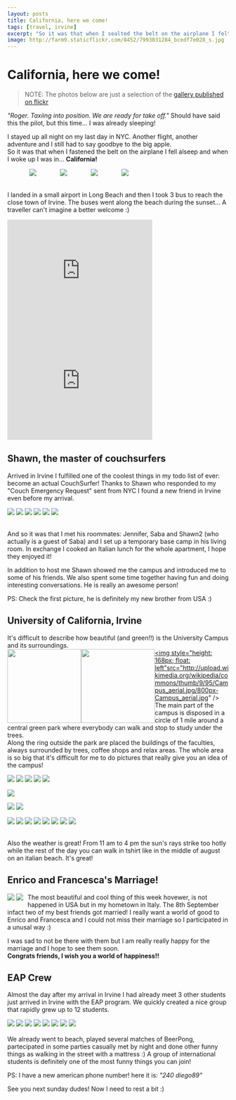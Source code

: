 ```yaml
---
layout: posts
title: California, here we come!
tags: [travel, irvine]
excerpt: "So it was that when I sealted the belt on the airplane I felt sleeping and when I woke up I was in... California!"
image: http://farm9.staticflickr.com/8452/7993031284_bcedf7e028_s.jpg
---
```

California, here we come!
=========================

> NOTE: The photos below are just a selection of the <a href="http://www.flickr.com/photos/ogeidix/sets/72157631551892294/">gallery published on flickr</a>

_"Roger. Taxiing into position. We are ready for take off."_ 
 Should have said this the pilot, but this time... I was already sleeping!

I stayed up all night on my last day in NYC. Another flight, another adventure and I still had to say goodbye to the big apple.   
So it was that when I fastened the belt on the airplane I fell alseep and when I woke up I was in... **California!**


<div class="gallery">
<a href="http://www.flickr.com/photos/ogeidix/7993022908/in/set-72157631551892294"><img style="margin-left: 50px" src="http://farm9.staticflickr.com/8182/7993022908_215ab0281a_s.jpg" /></a>
<a href="http://www.flickr.com/photos/ogeidix/7993024520/in/set-72157631551892294"><img style="margin-left: 50px" src="http://farm9.staticflickr.com/8306/7993024520_98186ec3e1_s.jpg" /></a>
<a href="http://www.flickr.com/photos/ogeidix/7993017407/in/set-72157631551892294"><img style="margin-left: 50px" src="http://farm9.staticflickr.com/8296/7993017407_f61dbfb51e_s.jpg" /></a>
<a href="http://www.flickr.com/photos/ogeidix/7993031284/in/set-72157631551892294"><img style="margin-left: 50px" src="http://farm9.staticflickr.com/8452/7993031284_bcedf7e028_s.jpg" /></a>
<br /><br /> </div>

I landed in a small airport in Long Beach and then I took 3 bus to reach the close town of Irvine. The buses went along the beach during the sunset... A traveller can't imagine a better welcome :)

<iframe style="float: left; margin-right: 10px;"width="330" height="250" src="http://www.youtube.com/embed/wq-S8CIU7VA" frameborder="0" allowfullscreen></iframe>


<iframe style="float: left" width="330" height="250" frameborder="0" scrolling="no" marginheight="0" marginwidth="0" src="https://maps.google.com/maps?f=d&amp;source=s_d&amp;saddr=Long+Beach+Airport,+Long+Beach,+CA,+United+States&amp;daddr=33.68036,-118.03262+to:Irvine&amp;hl=it&amp;geocode=FVMGBAIdq0H1-CGfUOjXQVXRMimH038WMTLdgDGfUOjXQVXRMg%3BFejrAQIdFPf2-CmpRy0bESTdgDGFp-zBMUTr2g%3BFev5AQIdepj6-CnjQJFoDt3cgDE5mkpgdbV6pw&amp;aq=1&amp;oq=LGB&amp;sll=33.74323,-117.97025&amp;sspn=0.30033,0.497818&amp;t=h&amp;mra=dpe&amp;mrsp=1&amp;sz=11&amp;via=1&amp;ie=UTF8&amp;ll=33.840764,-118.11676&amp;spn=0.684382,0.804749&amp;z=9&amp;output=embed"></iframe>
<hr style="height: 1px; clear: both; margin-bottom: 20px; background: none" />

Shawn, the master of couchsurfers
---------------------------------
Arrived in Irvine I fulfilled one of the coolest things in my todo list of ever: become an actual CouchSurfer!
Thanks to Shawn who responded to my "Couch Emergency Request" sent from NYC I found a new friend in Irvine even before my arrival.

<div class="gallery">
<a href="http://www.flickr.com/photos/ogeidix/7993023803/in/set-72157631551892294"><img src="http://farm9.staticflickr.com/8451/7993023803_efaa08cfd3_s.jpg" /></a>
<a href="http://www.flickr.com/photos/ogeidix/7993122426/in/set-72157631551892294"><img src="http://farm9.staticflickr.com/8320/7993122426_a3e3e9d97f_s.jpg" /></a>
<a href="http://www.flickr.com/photos/ogeidix/7993114529/in/set-72157631551892294"><img src="http://farm9.staticflickr.com/8448/7993114529_ced863eaff_s.jpg" /></a>
<a href="http://www.flickr.com/photos/ogeidix/7993040612/in/set-72157631551892294"><img src="http://farm9.staticflickr.com/8441/7993040612_ef2cf34afb_s.jpg" /></a>
<a href="http://www.flickr.com/photos/ogeidix/7993040612/in/set-72157631551892294"><img src="http://farm9.staticflickr.com/8436/7993045810_2122253894_s.jpg" /></a>
<a href="http://www.flickr.com/photos/ogeidix/7993109025/in/set-72157631551892294"><img src="http://farm9.staticflickr.com/8182/7993109025_f5b0a11e2e_s.jpg" /></a>
<br /><br />
</div>

And so it was that I met his roommates: Jennifer, Saba and Shawn2 (who actually is a guest of Saba) and I set up a temporary base camp in his living room. In exchange I cooked an Italian lunch for the whole apartment, I hope they enjoyed it!

In addition to host me Shawn showed me the campus and introduced me to some of his friends.
We also spent some time together having fun and doing interesting conversations. He is really an awesome person!

PS: Check the first picture, he is definitely my new brother from USA :)

University of California, Irvine
--------------------------------
It's difficult to describe how beautiful (and green!!) is the University Campus and its surroundings.   
<a href="http://en.wikipedia.org/wiki/Campus_of_the_University_of_California,_Irvine"><img style="height: 168px; float: left" src="http://upload.wikimedia.org/wikipedia/commons/e/e9/UCISign.jpg" />
<img style="height: 168px; float: left" src="http://upload.wikimedia.org/wikipedia/commons/thumb/7/73/Beckman_Conference_Center%2C_National_Academies_%28USA%29.JPG/800px-Beckman_Conference_Center%2C_National_Academies_%28USA%29.JPG" />
<img style="height: 168px; float: left"src="http://upload.wikimedia.org/wikipedia/commons/thumb/9/95/Campus_aerial.jpg/800px-Campus_aerial.jpg" /></a>
<br />
The main part of the campus is disposed in a circle of 1 mile around a central green park where everybody can walk and stop to study under the trees.  
Along the ring outside the park are placed the buildings of the faculties, always surrounded by trees, coffee shops and relax areas.
The whole area is so big that it's difficult for me to do pictures that really give you an idea of the campus!
<div class="gallery">
<a href="http://www.flickr.com/photos/ogeidix/7996914059/in/set-72157631551892294"><img src="http://farm9.staticflickr.com/8448/7996914059_b0300b14da_s.jpg" /></a>
<a href="http://www.flickr.com/photos/ogeidix/7996914531/in/set-72157631551892294"><img src="http://farm9.staticflickr.com/8462/7996914531_d2e7eea6b3_s.jpg" /></a>
<a href="http://www.flickr.com/photos/ogeidix/7993037641/in/set-72157631551892294"><img src="http://farm9.staticflickr.com/8449/7993037641_bf09d6a8f5_s.jpg" /></a>
<a href="http://www.flickr.com/photos/ogeidix/7993106619/in/set-72157631551892294"><img src="http://farm9.staticflickr.com/8451/7993106619_d2e293252b_s.jpg" /></a>
<a href="http://www.flickr.com/photos/ogeidix/7993095208/in/set-72157631551892294"><img src="http://farm9.staticflickr.com/8295/7993095208_9bd3e85718_s.jpg" /></a>

<a href="http://www.flickr.com/photos/ogeidix/7993051208/in/set-72157631551892294"><img src="http://farm9.staticflickr.com/8176/7993051208_60353333b5_s.jpg" /></a>

<a href="http://www.flickr.com/photos/ogeidix/7993054549/in/set-72157631551892294"><img src="http://farm9.staticflickr.com/8444/7993054549_57cc8aed0f_s.jpg" /></a>
<a href="http://www.flickr.com/photos/ogeidix/7993068948/in/set-72157631551892294"><img src="http://farm9.staticflickr.com/8454/7993068948_cdcac6df9b_s.jpg" /></a>

<a href="http://www.flickr.com/photos/ogeidix/7993073536/in/set-72157631551892294"><img src="http://farm9.staticflickr.com/8441/7993073536_90065dcff7_s.jpg" /></a>
<a href="http://www.flickr.com/photos/ogeidix/7993076886/in/set-72157631551892294"><img src="http://farm9.staticflickr.com/8441/7993076886_7708c76288_s.jpg" /></a>
<a href="http://www.flickr.com/photos/ogeidix/7993081448/in/set-72157631551892294"><img src="http://farm9.staticflickr.com/8442/7993081448_32b1ee2a35_s.jpg" /></a>
<a href="http://www.flickr.com/photos/ogeidix/7993077171/in/set-72157631551892294"><img src="http://farm9.staticflickr.com/8308/7993077171_b8f600ce7c_s.jpg" /></a>
<a href="http://www.flickr.com/photos/ogeidix/7993044001/in/set-72157631551892294"><img src="http://farm9.staticflickr.com/8301/7993044001_76418ff9f8_s.jpg" /></a>
<a href="http://www.flickr.com/photos/ogeidix/7993048983/in/set-72157631551892294"><img src="http://farm9.staticflickr.com/8040/7993048983_f9aaef9983_s.jpg" /></a>
<a href="http://www.flickr.com/photos/ogeidix/7993080395/in/set-72157631551892294"><img src="http://farm9.staticflickr.com/8178/7993080395_835cdeb89f_s.jpg" /></a>
<a href="http://www.flickr.com/photos/ogeidix/7993097764/in/set-72157631551892294"><img src="http://farm9.staticflickr.com/8459/7993097764_d153417e92_s.jpg" /></a>
<br /><br />
</div>

Also the weather is great! From 11 am to 4 pm the sun's rays strike too hotly while the rest of the day you can walk in tshirt like in the middle of august on an italian beach. It's great!

Enrico and Francesca's Marriage!
------------------------------
<div class="gallery" style="float: left; margin-right: 10px">
<a href="http://www.flickr.com/photos/ogeidix/7993038114/in/set-72157631551892294"><img src="http://farm9.staticflickr.com/8173/7993038114_f39865c0b7_s.jpg" /></a>
<a href="http://www.flickr.com/photos/ogeidix/7993036520/in/set-72157631551892294"><img src="http://farm9.staticflickr.com/8441/7993036520_7586938dab_s.jpg" /></a>
</div>
The most beautiful and cool thing of this week hovewer, is not happened in USA but in my hometown in Italy.
The 8th September infact two of my best friends got married!
I really want a world of good to Enrico and Francesca and I could not miss their marriage so I participated in a unusal way :)

I was sad to not be there with them but I am really really happy for the marriage and I hope to see them soon.   
**Congrats friends, I wish you a world of happiness!!**


EAP Crew
---------
Almost the day after my arrival in Irvine I had already meet 3 other students just arrived in Irvine with the EAP program. We quickly created a nice group that rapidly grew up to 12 students.   
<div class="gallery">
<a href="http://www.flickr.com/photos/ogeidix/7993101737/in/set-72157631551892294"><img src="http://farm9.staticflickr.com/8440/7996781854_a68098f4cf_s.jpg" /></a>
<a href="http://www.flickr.com/photos/ogeidix/7993114116/in/set-72157631551892294"><img src="http://farm9.staticflickr.com/8441/7996774719_532855bd37_s.jpg" /></a>
<a href="http://www.flickr.com/photos/ogeidix/7993103122/in/set-72157631551892294"><img src="http://farm9.staticflickr.com/8035/7996782604_65dabeab69_s.jpg" /></a>
<a href="http://www.flickr.com/photos/ogeidix/7993102781/in/set-72157631551892294"><img src="http://farm9.staticflickr.com/8445/7993102781_c2c7a046fb_s.jpg" /></a>
<a href="http://www.flickr.com/photos/ogeidix/7993110294/in/set-72157631551892294"><img src="http://farm9.staticflickr.com/8437/7993110294_8e82c6afd5_s.jpg" /></a>
<a href="http://www.flickr.com/photos/ogeidix/7993101737/in/set-72157631551892294"><img src="http://farm9.staticflickr.com/8445/7993101737_525185f31b_s.jpg" /></a>
<a href="http://www.flickr.com/photos/ogeidix/7993114116/in/set-72157631551892294"><img src="http://farm9.staticflickr.com/8449/7993114116_8a344c0f82_s.jpg" /></a>
<a href="http://www.flickr.com/photos/ogeidix/7993103122/in/set-72157631551892294"><img src="http://farm9.staticflickr.com/8461/7993103122_53c7f3c2ac_s.jpg" /></a>
<br /><br />
</div>
We already went to beach, played several matches of BeerPong, partecipated in some parties casually met by night and done other funny things as walking in the street with a mattress :)
A group of international students is definitely one of the most funny things you can join!


PS: I have a new american phone number! here it is: _"240 diego89"_

See you next sunday dudes! Now I need to rest a bit :)